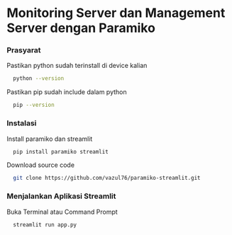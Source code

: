 
# Monitoring Server dan Management Server dengan Paramiko
### Prasyarat

Pastikan python sudah terinstall di device kalian

```bash
  python --version
```

Pastikan pip sudah include dalam python

```bash
  pip --version
```

### Instalasi

Install paramiko dan streamlit

```bash
  pip install paramiko streamlit
```

Download source code

```bash
  git clone https://github.com/vazul76/paramiko-streamlit.git
```

### Menjalankan Aplikasi Streamlit

Buka Terminal atau Command Prompt

```bash
  streamlit run app.py
```
